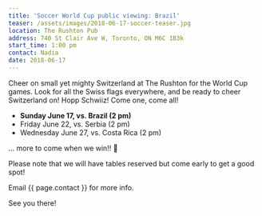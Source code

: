 ```yaml
---
title: 'Soccer World Cup public viewing: Brazil'
teaser: /assets/images/2018-06-17-soccer-teaser.jpg
location: The Rushton Pub
address: 740 St Clair Ave W, Toronto, ON M6C 1B3k
start_time: 1:00 pm
contact: Nadia
date: 2018-06-17
---
```


Cheer on small yet mighty Switzerland at The Rushton for the World Cup games.
Look for all the Swiss flags everywhere, and be ready to cheer Switzerland on!
Hopp Schwiiz! Come one, come all!

- **Sunday June 17, vs. Brazil (2 pm)**
- Friday June 22, vs. Serbia (2 pm)
- Wednesday June 27, vs. Costa Rica (2 pm)

... more to come when we win!! :slightly_smiling_face:

Please note that we will have tables reserved but come early to get a good
spot!

Email {{ page.contact }} for more info.

See you there!
